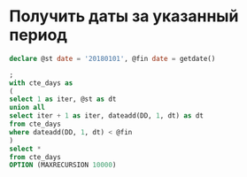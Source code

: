 # Получить даты за указанный период

```sql
declare @st date = '20180101', @fin date = getdate()

;
with cte_days as
(
select 1 as iter, @st as dt
union all 
select iter + 1 as iter, dateadd(DD, 1, dt) as dt
from cte_days
where dateadd(DD, 1, dt) < @fin
)
select *
from cte_days
OPTION (MAXRECURSION 10000)
```

